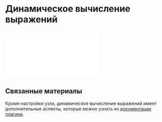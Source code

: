 # Динамическое вычисление выражений

<embed src="../plugins/dynamic-calculation/node.md#L3-L999"></embed>

## Связанные материалы

Кроме настройки узла, динамическое вычисление выражений имеет дополнительные аспекты, которые можно узнать из [документации плагина](../plugins/dynamic-calculation/index.md).